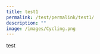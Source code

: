 ```yaml
---
title: test1
permalink: /test/permalink/test1/
description: ""
image: /images/Cycling.png
---
```

test
